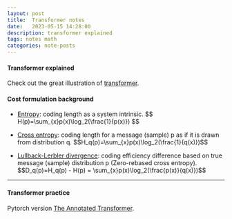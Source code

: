 ```yaml
---
layout: post
title:  Transformer notes
date:   2023-05-15 14:28:00
description: transformer explained
tags: notes math
categories: note-posts
---
```

#### Transformer explained
Check out the great illustration of  <a href="https://jalammar.github.io/illustrated-transformer/">transformer</a>.

#### Cost formulation background
<ul>
    <li><a href="https://colah.github.io/posts/2015-09-Visual-Information/">Entropy</a>: coding length as a system intrinsic. $$ H(p)=\sum_{x}p(x)\log_2(\frac{1}{p(x)}) $$</li>
    <li><p><a href="https://colah.github.io/posts/2015-09-Visual-Information/">Cross entropy</a>: coding length for a message (sample) p as if it is drawn from distribution q. $$H_q(p)=\sum_{x}p(x)\log_2(\frac{1}{q(x)})$$</p></li>
    <li><a href="https://www.countbayesie.com/blog/2017/5/9/kullback-leibler-divergence-explained">Lullback-Lerbler divergence</a>: coding efficiency difference based on true message (sample) distribution p (Zero-rebased cross entropy). $$D_q(p)=H_q(p) - H(p) = \sum_{x}p(x)\log_2(\frac{p(x)}{q(x)})$$</li>
</ul>

<hr>

#### Transformer practice
Pytorch version <a href="http://nlp.seas.harvard.edu/2018/04/03/attention.html">The Annotated Transformer</a>.